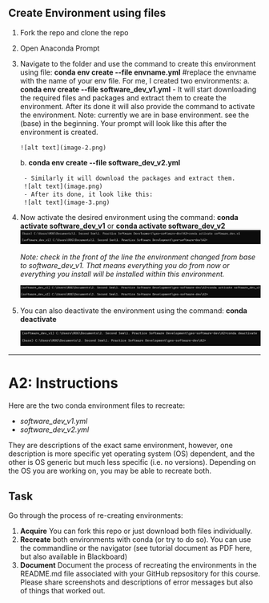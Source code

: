 ## Create Environment using files
1. Fork the repo and clone the repo
2. Open Anaconda Prompt
2. Navigate to the folder and use the command to create this environment using file:
    **conda env create --file envname.yml**  #replace the envname with the name of your env file. 
    For me, I created two environments: 
    a. **conda env create --file software_dev_v1.yml**
       - It will start downloading the required files and packages and extract them to create the environment. After its done it will also provide the command to activate the environment. Note: currently we are in base environment. see the (base) in the beginning. Your prompt will look like this after the environment is created. 

       ![alt text](image-2.png)

    b. **conda env create --file software_dev_v2.yml**
        
        - Similarly it will download the packages and extract them. 
        ![alt text](image.png)
        - After its done, it look like this: 
        ![alt text](image-3.png)

3. Now activate the desired environment using the command: **conda activate software_dev_v1** or **conda activate software_dev_v2**
    ![alt text](image-4.png)

    *Note: check in the front of the line the environment changed from base to software_dev_v1. That means everything you do from now or everything you install will be installed within this environment.* 

    ![alt text](image-5.png)

4. You can also deactivate the environment using the command: **conda deactivate**

    ![alt text](image-6.png)


---------------------------------------------------------------------------------------------
# A2: Instructions

Here are the two conda environment files to recreate:

- *software_dev_v1.yml*
- *software_dev_v2.yml*

They are descriptions of the exact same environment, however, one description is more specific yet operating system (OS) dependent, and the other is OS generic but much less specific (i.e. no versions). Depending on the OS you are working on, you may be able to recreate both.

## Task

Go through the process of re-creating environments:

1) **Acquire** You can fork this repo or just download both files individually.
2) **Recreate** both environments with conda (or try to do so). You can use the commandline or the navigator (see tutorial document as PDF here, but also available in Blackboard)
3) **Document** Document the process of recreating the environments in the README.md file associated with your GitHub repsository for this course. Please share screenshots and descriptions of error messages but also of things that worked out.


